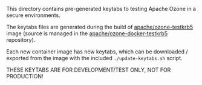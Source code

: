 <!---
  Licensed under the Apache License, Version 2.0 (the "License");
  you may not use this file except in compliance with the License.
  You may obtain a copy of the License at

   http://www.apache.org/licenses/LICENSE-2.0

  Unless required by applicable law or agreed to in writing, software
  distributed under the License is distributed on an "AS IS" BASIS,
  WITHOUT WARRANTIES OR CONDITIONS OF ANY KIND, either express or implied.
  See the License for the specific language governing permissions and
  limitations under the License. See accompanying LICENSE file.
-->

This directory contains pre-generated keytabs to testing Apache Ozone in a secure environments.

The keytabs files are generated during the build of [apache/ozone-testkrb5](https://hub.docker.com/r/apache/ozone-testkrb5) image (source is managed in the [apache/ozone-docker-testkrb5](github.com/apache/ozone-docker-testkrb5) repository).

Each new container image has new keytabs, which can be downloaded / exported from the image with the included `./update-keytabs.sh` script.

THESE KEYTABS ARE FOR DEVELOPMENT/TEST ONLY, NOT FOR PRODUCTION!
